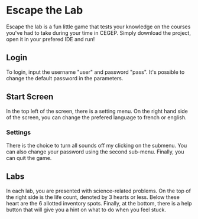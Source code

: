 # Escape the Lab
Escape the lab is a fun little game that tests your knowledge on the courses you've had to take during your time in CEGEP. Simply download the project, open it in your prefered IDE and run!

## Login
To login, input the username "user" and password "pass". It's possible to change the default password in the parameters.

## Start Screen
In the top left of the screen, there is a setting menu. On the right hand side of the screen, you can change the prefered language to french or english.

### Settings
There is the choice to turn all sounds off my clicking on the submenu. You can also change your password using the second sub-menu. Finally, you can quit the game.

## Labs
In each lab, you are presented with science-related problems. On the top of the right side is the life count, denoted by 3 hearts or less. Below these heart are the 6 allotted inventory spots. Finally, at the bottom, there is a help button that will give you a hint on what to do when you feel stuck.

